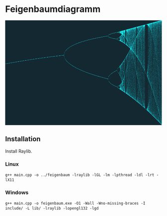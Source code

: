 # Feigenbaumdiagramm

![screenshot](https://raw.githubusercontent.com/NO411/feigenbaum/main/feigenbaum_diagramm.png?token=GHSAT0AAAAAABYUSQ7Z6M6LBTUIPGCODSSEYZVXQEA)

## Installation
Install Raylib.

### Linux

```
g++ main.cpp -o ../feigenbaum -lraylib -lGL -lm -lpthread -ldl -lrt -lX11
```

### Windows

```
g++ main.cpp -o feigenbaum.exe -O1 -Wall -Wno-missing-braces -I include/ -L lib/ -lraylib -lopengl132 -lgd
```
